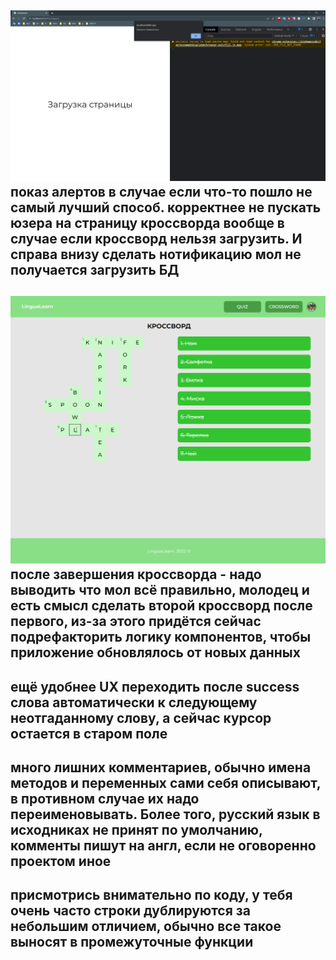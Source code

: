 ![](db.png)
показ алертов в случае если что-то пошло не самый лучший способ.
корректнее не пускать юзера на страницу кроссворда вообще в случае если
кроссворд нельзя загрузить. И справа внизу сделать нотификацию мол не получается загрузить БД
-----
![](success.png)
после завершения кроссворда - надо выводить что мол всё правильно, молодец и 
есть смысл сделать второй кроссворд после первого, из-за этого
придётся сейчас подрефакторить логику компонентов, чтобы приложение обновлялось от новых данных
-----
ещё удобнее UX переходить после success слова
автоматически к следующему неотгаданному слову, 
а сейчас курсор остается в старом поле
-----
много лишних комментариев, обычно имена методов и переменных сами себя описывают,
в противном случае их надо переименовывать. Более того, русский язык в исходниках не принят по умолчанию,
комменты пишут на англ, если не оговоренно проектом иное
-----
присмотрись внимательно по коду, у тебя очень часто строки дублируются за небольшим
отличием, обычно все такое выносят в промежуточные функции
-----

